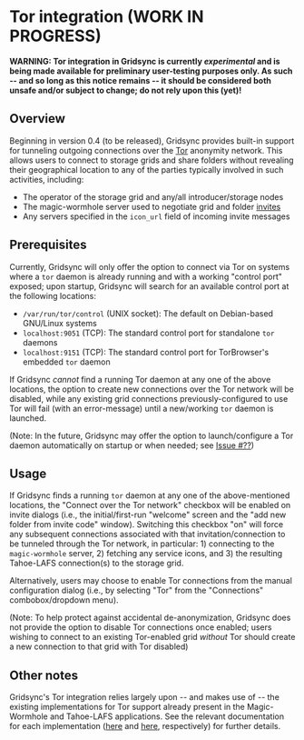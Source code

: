 Tor integration (WORK IN PROGRESS)
===============

**WARNING: Tor integration in Gridsync is currently _experimental_ and is being made available for preliminary user-testing purposes only. As such -- and so long as this notice remains -- it should be considered both unsafe and/or subject to change; do not rely upon this (yet)!**


Overview
--------

Beginning in version 0.4 (to be released), Gridsync provides built-in support for tunneling outgoing connections over the [Tor](https://www.torproject.org/) anonymity network. This allows users to connect to storage grids and share folders without revealing their geographical location to any of the parties typically involved in such activities, including:

* The operator of the storage grid and any/all introducer/storage nodes
* The magic-wormhole server used to negotiate grid and folder [invites](https://github.com/gridsync/gridsync/blob/master/docs/invite-codes.md)
* Any servers specified in the `icon_url` field of incoming invite messages 


Prerequisites
-------------

Currently, Gridsync will only offer the option to connect via Tor on systems where a `tor` daemon is already running and with a working "control port" exposed; upon startup, Gridsync will search for an available control port at the following locations:

* `/var/run/tor/control` (UNIX socket): The default on Debian-based GNU/Linux systems
* `localhost:9051` (TCP): The standard control port for standalone `tor` daemons
* `localhost:9151` (TCP): The standard control port for TorBrowser's embedded `tor` daemon

If Gridsync _cannot_ find a running Tor daemon at any one of the above locations, the option to create new connections over the Tor network will be disabled, while any existing grid connections previously-configured to use Tor will fail (with an error-message) until a new/working `tor` daemon is launched.

(Note: In the future, Gridsync may offer the option to launch/configure a Tor daemon automatically on startup or when needed; see [Issue #??](https://github.com/gridsync/gridsync/issues))


Usage
-----

If Gridsync finds a running `tor` daemon at any one of the above-mentioned locations, the "Connect over the Tor network" checkbox will be enabled on invite dialogs (i.e., the initial/first-run "welcome" screen and the "add new folder from invite code" window). Switching this checkbox "on" will force any subsequent connections associated with that invitation/connection to be tunneled through the Tor network, in particular: 1) connecting to the `magic-wormhole` server, 2) fetching any service icons, and 3) the resulting Tahoe-LAFS connection(s) to the storage grid.

Alternatively, users may choose to enable Tor connections from the manual configuration dialog (i.e., by selecting "Tor" from the "Connections" combobox/dropdown menu).

(Note: To help protect against accidental de-anonymization, Gridsync does not provide the option to disable Tor connections once enabled; users wishing to connect to an existing Tor-enabled grid _without_ Tor should create a new connection to that grid with Tor disabled)


Other notes
-----------

Gridsync's Tor integration relies largely upon -- and makes use of -- the existing implementations for Tor support already present in the Magic-Wormhole and Tahoe-LAFS applications. See the relevant documentation for each implementation ([here](https://magic-wormhole.readthedocs.io/en/latest/tor.html) and [here](https://tahoe-lafs.readthedocs.io/en/latest/anonymity-configuration.html), respectively) for further details.
